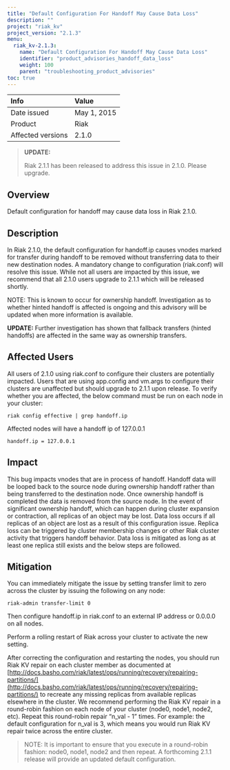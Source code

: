 ```yaml
---
title: "Default Configuration For Handoff May Cause Data Loss"
description: ""
project: "riak_kv"
project_version: "2.1.3"
menu:
  riak_kv-2.1.3:
    name: "Default Configuration For Handoff May Cause Data Loss"
    identifier: "product_advisories_handoff_data_loss"
    weight: 100
    parent: "troubleshooting_product_advisories"
toc: true
---
```


Info | Value
:----|:-----
Date issued | May 1, 2015
Product | Riak
Affected versions | 2.1.0

>**UPDATE:**
>
>Riak 2.1.1 has been released to address this issue in 2.1.0. Please upgrade.

## Overview

Default configuration for handoff may cause data loss in Riak 2.1.0.

## Description

In Riak 2.1.0, the default configuration for handoff.ip causes vnodes marked for transfer during handoff to be removed without transferring data to their new destination nodes. A mandatory change to configuration (riak.conf) will resolve this issue. While not all users are impacted by this issue, we recommend that all 2.1.0 
users upgrade to 2.1.1 which will be released shortly. 

NOTE: This is known to occur for ownership handoff. Investigation as to whether hinted handoff is affected is ongoing and this advisory will be updated when more information is available.

**UPDATE:**
Further investigation has shown that fallback transfers (hinted handoffs) are affected in the same way as ownership transfers.

## Affected Users
All users of 2.1.0 using riak.conf to configure their clusters are potentially impacted. Users that are using app.config and vm.args to configure their clusters are unaffected but should upgrade to 2.1.1 upon release. 
To verify whether you are affected, the below command must be run on each node in your cluster:

```
riak config effective | grep handoff.ip
```

Affected nodes will have a handoff ip of 127.0.0.1

```
handoff.ip = 127.0.0.1
```

## Impact

This bug impacts vnodes that are in process of handoff. Handoff data will be looped back to the source node during ownership handoff rather than being transferred to the destination node. Once ownership handoff is completed the data is removed from the source node. In the event of significant ownership handoff, which can happen during cluster expansion or contraction, all replicas of an object may be lost. Data loss occurs if all replicas of an object are lost as a result of this configuration issue. Replica loss can be triggered by cluster membership changes or other Riak cluster activity that triggers handoff behavior. Data loss is mitigated as long as at least one replica still exists and the below steps are followed. 

## Mitigation

You can immediately mitigate the issue by setting transfer limit to zero across the cluster by issuing the following on any node:

```
riak-admin transfer-limit 0
```

Then configure handoff.ip in riak.conf to an external IP address or 0.0.0.0 on all nodes.

Perform a rolling restart of Riak across your cluster to activate the new setting.

After correcting the configuration and restarting the nodes, you should run Riak KV repair on each cluster member as documented at [http://docs.basho.com/riak/latest/ops/running/recovery/repairing-partitions/](http://docs.basho.com/riak/latest/ops/running/recovery/repairing-partitions/) to recreate any missing replicas from available replicas elsewhere in the cluster.  We recommend performing the Riak KV repair in a round-robin fashion on each node of your cluster (node0, node1, node2, etc). Repeat this round-robin repair “n_val - 1” times. For example: the default configuration for n_val is 3, which means you would run Riak KV repair twice across the entire cluster. 

> NOTE: It is important to ensure that you execute in a round-robin fashion: node0, node1, node2 and then repeat.
A forthcoming 2.1.1 release will provide an updated default configuration.
